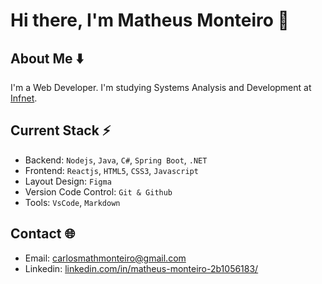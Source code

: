 # Hi there, I'm Matheus Monteiro 👋

## About Me ⬇️
I'm a Web Developer. I'm studying Systems Analysis and Development at [Infnet](https://www.infnet.edu.br/infnet/instituto/).

## Current Stack ⚡️
- Backend: `Nodejs`, `Java`, `C#`, `Spring Boot`, `.NET`
- Frontend: `Reactjs`, `HTML5`, `CSS3`, `Javascript`
- Layout Design: `Figma`
- Version Code Control: `Git & Github`
- Tools: `VsCode`, `Markdown`

## Contact 🌐
- Email: carlosmathmonteiro@gmail.com
- Linkedin: [linkedin.com/in/matheus-monteiro-2b1056183/](https://www.linkedin.com/in/matheus-monteiro-2b1056183/)
